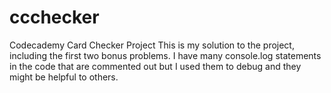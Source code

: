 # ccchecker
Codecademy Card Checker Project
This is my solution to the project, including the first two bonus problems.
I have many console.log statements in the code that are commented out but I used them to debug and they might be helpful to others.
